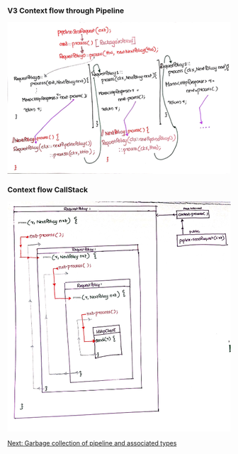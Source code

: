 ### V3 Context flow through Pipeline

![alt text](https://github.com/anuchandy/jva-http-pipeline/blob/immutable-pipeline/doc/flow_req_policies.jpg)

### Context flow CallStack

![alt text](https://github.com/anuchandy/jva-http-pipeline/blob/immutable-pipeline/doc/v3_proposal_req_policy_ctr_flow.jpg)


[Next: Garbage collection of pipeline and associated types](https://github.com/anuchandy/jva-http-pipeline/blob/immutable-pipeline/doc/Pipeline_Types_GC.md)
